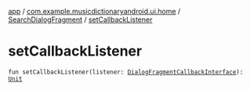 [app](../../index.md) / [com.example.musicdictionaryandroid.ui.home](../index.md) / [SearchDialogFragment](index.md) / [setCallbackListener](./set-callback-listener.md)

# setCallbackListener

`fun setCallbackListener(listener: `[`DialogFragmentCallbackInterface`](../-dialog-fragment-callback-interface/index.md)`): `[`Unit`](https://kotlinlang.org/api/latest/jvm/stdlib/kotlin/-unit/index.html)